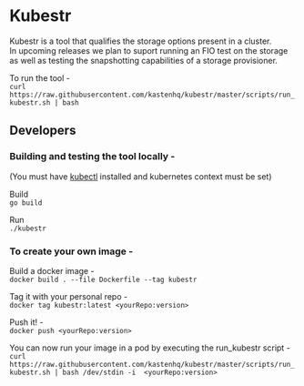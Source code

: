 # Kubestr

Kubestr is a tool that qualifies the storage options present in a cluster.  
In upcoming releases we plan to suport running an FIO test on the storage as well as testing the snapshotting capabilities of a storage provisioner.

To run the tool -  
`curl https://raw.githubusercontent.com/kastenhq/kubestr/master/scripts/run_kubestr.sh | bash`

## Developers

### Building and testing the tool locally -  
(You must have [kubectl](https://kubernetes.io/docs/tasks/tools/install-kubectl/) installed and kubernetes context must be set)

Build  
`go build`

Run  
`./kubestr`

### To create your own image - 
 
Build a docker image -  
`docker build . --file Dockerfile --tag kubestr`  

Tag it with your personal repo -  
`docker tag kubestr:latest <yourRepo:version>`  

Push it! -  
`docker push <yourRepo:version>`

You can now run your image in a pod by executing the run_kubestr script -  
`curl https://raw.githubusercontent.com/kastenhq/kubestr/master/scripts/run_kubestr.sh | bash /dev/stdin -i  <yourRepo:version>`


